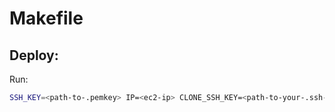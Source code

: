 # Makefile

## Deploy:

Run: 
```sh 
SSH_KEY=<path-to-.pemkey> IP=<ec2-ip> CLONE_SSH_KEY=<path-to-your-.ssh-key> make deploy
```